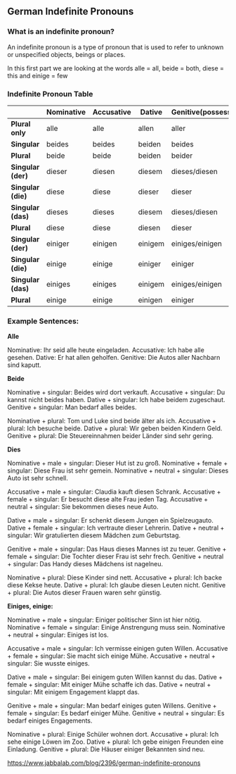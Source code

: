 ## German Indefinite Pronouns

### What is an indefinite pronoun?

An indefinite pronoun is a type of pronoun that is used to refer to unknown or unspecified objects, beings or places.

In this first part we are looking at the words alle = all, beide = both, diese = this and einige = few 

 

### Indefinite Pronoun Table

|                    | **Nominative** | **Accusative** | **Dative** | **Genitive**(possessive) |
| ------------------ | -------------- | -------------- | ---------- | ------------------------ |
| **Plural only**    | alle           | alle           | allen      | aller                    |
| **Singular**       | beides         | beides         | beiden     | beides                   |
| **Plural**         | beide          | beide          | beiden     | beider                   |
| **Singular (der)** | dieser         | diesen         | diesem     | dieses/diesen            |
| **Singular (die)** | diese          | diese          | dieser     | dieser                   |
| **Singular (das)** | dieses         | dieses         | diesem     | dieses/diesen            |
| **Plural**         | diese          | diese          | diesen     | dieser                   |
| **Singular (der)** | einiger        | einigen        | einigem    | einiges/einigen          |
| **Singular (die)** | einige         | einige         | einiger    | einiger                  |
| **Singular (das)** | einiges        | einiges        | einigem    | einiges/einigen          |
| **Plural**         | einige         | einige         | einigen    | einiger                  |

 

### Example Sentences:

**Alle**

Nominative: Ihr seid alle heute eingeladen.
Accusative: Ich habe alle gesehen.
Dative: Er hat allen geholfen.
Genitive: Die Autos aller Nachbarn sind kaputt.

**Beide**

Nominative + singular: Beides wird dort verkauft.
Accusative + singular: Du kannst nicht beides haben.
Dative + singular: Ich habe beidem zugeschaut.
Genitive + singular: Man bedarf alles beides.

Nominative + plural: Tom und Luke sind beide älter als ich.
Accusative + plural: Ich besuche beide.
Dative + plural: Wir geben beiden Kindern Geld.
Genitive + plural: Die Steuereinnahmen beider Länder sind sehr gering.

**Dies**

Nominative + male + singular: Dieser Hut ist zu groß.
Nominative + female + singular: Diese Frau ist sehr gemein.
Nominative + neutral + singular: Dieses Auto ist sehr schnell.

Accusative + male + singular: Claudia kauft diesen Schrank.
Accusative + female + singular: Er besucht diese alte Frau jeden Tag.
Accusative + neutral + singular: Sie bekommen dieses neue Auto.

Dative + male + singular: Er schenkt diesem Jungen ein Spielzeugauto.
Dative + female + singular: Ich vertraute dieser Lehrerin.
Dative + neutral + singular: Wir gratulierten diesem Mädchen zum Geburtstag.

Genitive + male + singular: Das Haus dieses Mannes ist zu teuer.
Genitive + female + singular: Die Tochter dieser Frau ist sehr frech.
Genitive + neutral + singular: Das Handy dieses Mädchens ist nagelneu.

Nominative + plural: Diese Kinder sind nett.
Accusative + plural: Ich backe diese Kekse heute.
Dative + plural: Ich glaube diesen Leuten nicht.
Genitive + plural: Die Autos dieser Frauen waren sehr günstig.

**Einiges, einige:**

Nominative + male + singular: Einiger politischer Sinn ist hier nötig.
Nominative + female + singular: Einige Anstrengung muss sein.
Nominative + neutral + singular: Einiges ist los.

Accusative + male + singular: Ich vermisse einigen guten Willen.
Accusative + female + singular: Sie macht sich einige Mühe.
Accusative + neutral + singular: Sie wusste einiges.

Dative + male + singular: Bei einigem guten Willen kannst du das.
Dative + female + singular: Mit einiger Mühe schaffe ich das.
Dative + neutral + singular: Mit einigem Engagement klappt das.

Genitive + male + singular: Man bedarf einiges guten Willens.
Genitive + female + singular: Es bedarf einiger Mühe.
Genitive + neutral + singular: Es bedarf einiges Engagements.

Nominative + plural: Einige Schüler wohnen dort.
Accusative + plural: Ich sehe einige Löwen im Zoo.
Dative + plural: Ich gebe einigen Freunden eine Einladung.
Genitive + plural: Die Häuser einiger Bekannten sind neu.



https://www.jabbalab.com/blog/2396/german-indefinite-pronouns
